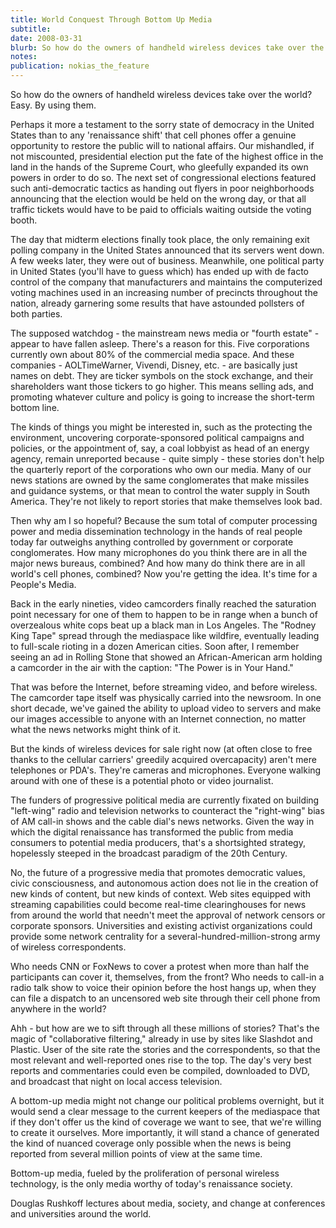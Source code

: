 ```yaml
---
title: World Conquest Through Bottom Up Media
subtitle: 
date: 2008-03-31
blurb: So how do the owners of handheld wireless devices take over the world? Easy. By using them.
notes: 
publication: nokias_the_feature
---
```


So how do the owners of handheld wireless devices take over the world? Easy. By using them.

Perhaps it more a testament to the sorry state of democracy in the United States than to any 'renaissance shift' that cell phones offer a genuine opportunity to restore the public will to national affairs. Our mishandled, if not miscounted, presidential election put the fate of the highest office in the land in the hands of the Supreme Court, who gleefully expanded its own powers in order to do so. The next set of congressional elections featured such anti-democratic tactics as handing out flyers in poor neighborhoods announcing that the election would be held on the wrong day, or that all traffic tickets would have to be paid to officials waiting outside the voting booth.

The day that midterm elections finally took place, the only remaining exit polling company in the United States announced that its servers went down. A few weeks later, they were out of business. Meanwhile, one political party in United States (you'll have to guess which) has ended up with de facto control of the company that manufacturers and maintains the computerized voting machines used in an increasing number of precincts throughout the nation, already garnering some results that have astounded pollsters of both parties.

The supposed watchdog - the mainstream news media or "fourth estate" - appear to have fallen asleep. There's a reason for this. Five corporations currently own about 80% of the commercial media space. And these companies - AOLTimeWarner, Vivendi, Disney, etc. - are basically just names on debt. They are ticker symbols on the stock exchange, and their shareholders want those tickers to go higher. This means selling ads, and promoting whatever culture and policy is going to increase the short-term bottom line.

The kinds of things you might be interested in, such as the protecting the environment, uncovering corporate-sponsored political campaigns and policies, or the appointment of, say, a coal lobbyist as head of an energy agency, remain unreported because - quite simply - these stories don't help the quarterly report of the corporations who own our media. Many of our news stations are owned by the same conglomerates that make missiles and guidance systems, or that mean to control the water supply in South America. They're not likely to report stories that make themselves look bad.

Then why am I so hopeful? Because the sum total of computer processing power and media dissemination technology in the hands of real people today far outweighs anything controlled by government or corporate conglomerates. How many microphones do you think there are in all the major news bureaus, combined? And how many do think there are in all world's cell phones, combined? Now you're getting the idea. It's time for a People's Media.

Back in the early nineties, video camcorders finally reached the saturation point necessary for one of them to happen to be in range when a bunch of overzealous white cops beat up a black man in Los Angeles. The "Rodney King Tape" spread through the mediaspace like wildfire, eventually leading to full-scale rioting in a dozen American cities. Soon after, I remember seeing an ad in Rolling Stone that showed an African-American arm holding a camcorder in the air with the caption: "The Power is in Your Hand."

That was before the Internet, before streaming video, and before wireless. The camcorder tape itself was physically carried into the newsroom. In one short decade, we've gained the ability to upload video to servers and make our images accessible to anyone with an Internet connection, no matter what the news networks might think of it.

But the kinds of wireless devices for sale right now (at often close to free thanks to the cellular carriers' greedily acquired overcapacity) aren't mere telephones or PDA's. They're cameras and microphones. Everyone walking around with one of these is a potential photo or video journalist.

The funders of progressive political media are currently fixated on building "left-wing" radio and television networks to counteract the "right-wing" bias of AM call-in shows and the cable dial's news networks. Given the way in which the digital renaissance has transformed the public from media consumers to potential media producers, that's a shortsighted strategy, hopelessly steeped in the broadcast paradigm of the 20th Century.

No, the future of a progressive media that promotes democratic values, civic consciousness, and autonomous action does not lie in the creation of new kinds of content, but new kinds of context. Web sites equipped with streaming capabilities could become real-time clearinghouses for news from around the world that needn't meet the approval of network censors or corporate sponsors. Universities and existing activist organizations could provide some network centrality for a several-hundred-million-strong army of wireless correspondents.

Who needs CNN or FoxNews to cover a protest when more than half the participants can cover it, themselves, from the front? Who needs to call-in a radio talk show to voice their opinion before the host hangs up, when they can file a dispatch to an uncensored web site through their cell phone from anywhere in the world?

Ahh - but how are we to sift through all these millions of stories? That's the magic of "collaborative filtering," already in use by sites like Slashdot and Plastic. User of the site rate the stories and the correspondents, so that the most relevant and well-reported ones rise to the top. The day's very best reports and commentaries could even be compiled, downloaded to DVD, and broadcast that night on local access television.

A bottom-up media might not change our political problems overnight, but it would send a clear message to the current keepers of the mediaspace that if they don't offer us the kind of coverage we want to see, that we're willing to create it ourselves. More importantly, it will stand a chance of generated the kind of nuanced coverage only possible when the news is being reported from several million points of view at the same time.

Bottom-up media, fueled by the proliferation of personal wireless technology, is the only media worthy of today's renaissance society.

Douglas Rushkoff lectures about media, society, and change at conferences and universities around the world.

